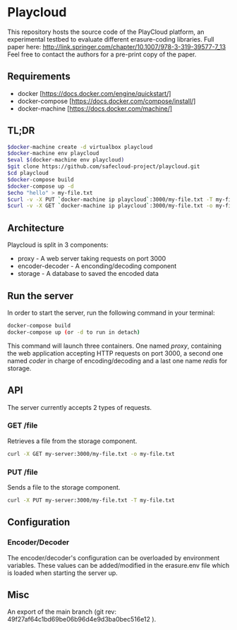 # Playcloud

This repository hosts the source code of the PlayCloud platform, an experimental testbed to evaluate different erasure-coding libraries. 
Full paper here: http://link.springer.com/chapter/10.1007/978-3-319-39577-7_13 
Feel free to contact the authors for a pre-print copy of the paper.

## Requirements

* docker [https://docs.docker.com/engine/quickstart/]
* docker-compose [https://docs.docker.com/compose/install/]
* docker-machine [https://docs.docker.com/machine/]

## TL;DR

```bash
$docker-machine create -d virtualbox playcloud
$docker-machine env playcloud
$eval $(docker-machine env playcloud)
$git clone https://github.com/safecloud-project/playcloud.git 
$cd playcloud
$docker-compose build
$docker-compose up -d
$echo "hello" > my-file.txt
$curl -v -X PUT `docker-machine ip playcloud`:3000/my-file.txt -T my-file.txt
$curl -v -X GET `docker-machine ip playcloud`:3000/my-file.txt -o my-file.txt
```

## Architecture

Playcloud is split in 3 components:

* proxy - A web server taking requests on port 3000
* encoder-decoder - A enconding/decoding component
* storage - A database to saved the encoded data


## Run the server

In order to start the server, run the following command in your terminal:

```bash
docker-compose build
docker-compose up (or -d to run in detach)

```

This command will launch three containers. One named *proxy*, containing the web application accepting HTTP requests on port 3000, a second one named *coder* in charge of encoding/decoding and a last one name *redis* for storage.

## API

The server currently accepts 2 types of requests.

### GET /file

Retrieves a file from the storage component.
```bash
curl -X GET my-server:3000/my-file.txt -o my-file.txt
```

### PUT /file

Sends a file to the storage component.
```bash
curl -X PUT my-server:3000/my-file.txt -T my-file.txt
```


## Configuration

### Encoder/Decoder

The encoder/decoder's configuration can be overloaded by environment variables. These values can be added/modified in the erasure.env file which is loaded when starting the server up.

## Misc
An export of the main branch (git rev: 49f27af64c1bd69be06b96d4e9d3ba0bec516e12 ).
